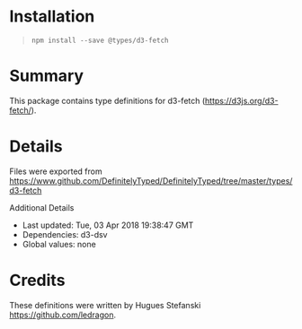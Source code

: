 # Installation
> `npm install --save @types/d3-fetch`

# Summary
This package contains type definitions for d3-fetch (https://d3js.org/d3-fetch/).

# Details
Files were exported from https://www.github.com/DefinitelyTyped/DefinitelyTyped/tree/master/types/d3-fetch

Additional Details
 * Last updated: Tue, 03 Apr 2018 19:38:47 GMT
 * Dependencies: d3-dsv
 * Global values: none

# Credits
These definitions were written by Hugues Stefanski <https://github.com/ledragon>.
